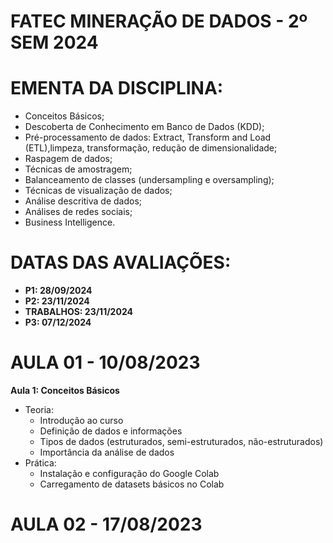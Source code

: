 # FATEC MINERAÇÃO DE DADOS - 2º SEM 2024

# EMENTA DA DISCIPLINA:

- Conceitos Básicos;
- Descoberta de Conhecimento em Banco de Dados (KDD);
- Pré-processamento de dados: Extract, Transform and Load (ETL),limpeza, transformação, redução de dimensionalidade;
- Raspagem de dados;
- Técnicas de amostragem;
- Balanceamento de classes (undersampling e oversampling);
- Técnicas de visualização de dados;
- Análise descritiva de dados;
- Análises de redes sociais;
- Business Intelligence.



# DATAS DAS AVALIAÇÕES:
- **P1: 28/09/2024**
- **P2: 23/11/2024**
- **TRABALHOS: 23/11/2024**
- **P3: 07/12/2024**

# AULA 01 - 10/08/2023
**Aula 1: Conceitos Básicos**
- Teoria:
  - Introdução ao curso
  - Definição de dados e informações
  - Tipos de dados (estruturados, semi-estruturados, não-estruturados)
  - Importância da análise de dados
- Prática:
  - Instalação e configuração do Google Colab
  - Carregamento de datasets básicos no Colab

# AULA 02 - 17/08/2023
